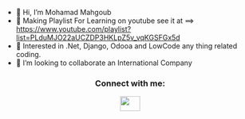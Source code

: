 - 👋 Hi, I’m Mohamad Mahgoub
- 👀 Making Playlist For Learning on youtube see it at ==> https://www.youtube.com/playlist?list=PLduMJO22aUCZDP3HKLpZ5v_vqKGSFGx5d
- 🌱 Interested in .Net, Django, Odooa and LowCode any thing related coding.
- 💞️ I’m looking to collaborate an International Company

<h3 align="center">Connect with me:</h3>
<p align="center">
<a href="https://www.linkedin.com/in/mohamad-mahgoub-4081b6141/" target="blank"><img align="center" src="https://cdn.jsdelivr.net/npm/simple-icons@3.0.1/icons/linkedin.svg" alt="" height="30" width="40" /></a></p>
<!---
Mohamadmahgoub910/Mohamadmahgoub910 is a ✨ special ✨ repository because its `README.md` (this file) appears on your GitHub profile.
You can click the Preview link to take a look at your changes.
--->
